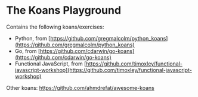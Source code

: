 The Koans Playground
====================

Contains the following koans/exercises:

- Python, from [https://github.com/gregmalcolm/python_koans](https://github.com/gregmalcolm/python_koans)
- Go, from [https://github.com/cdarwin/go-koans](https://github.com/cdarwin/go-koans)
- Functional JavaScript, from [https://github.com/timoxley/functional-javascript-workshop](https://github.com/timoxley/functional-javascript-workshop)

Other koans: https://github.com/ahmdrefat/awesome-koans
